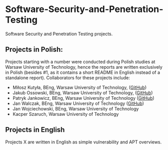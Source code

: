# Software-Security-and-Penetration-Testing
Software Security and Penetration Testing projects. 

## Projects in Polish:
Projects starting with a number were conducted during Polish studies at Warsaw University of Technology, hence the reports are written exclusively in Polish (besides #1, as it contains a short README in English instead of a standalone report). Collaborators for these projects include:
* Miłosz Kutyła, BEng, Warsaw University of Technology, ([GitHub](https://github.com/mkutyla))
* Jakub Ossowski, BEng, Warsaw University of Technology, ([GitHub](https://github.com/bilevcik))
* Patryk Jankowicz, BEng, Warsaw University of Technology ([GitHub](https://github.com/PatrykSJ))
* Jan Walczak, BEng, Warsaw University of Technology ([GitHub](https://github.com/JanWalczak))
* Jan Wojciechowski, BEng, Warsaw University of Technology
* Kacper Szaruch, Warsaw University of Technology

## Projects in English
Projects X are written in English as simple vulnerability and APT overviews.
